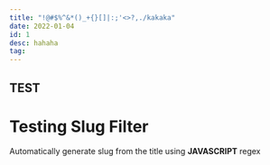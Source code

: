 ```yaml
---
title: "!@#$%^&*()_+{}[]|:;'<>?,./kakaka"
date: 2022-01-04
id: 1
desc: hahaha
tag:
---
```


## TEST

# Testing Slug Filter

Automatically generate slug from the title using **JAVASCRIPT** regex
